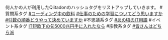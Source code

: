 何人かの人が利用したQiitadonのハッシュタグをリストアップしていきます。
#質問系タグ
[#コーディング中の飲料](https://qiitadon.com/tags/コーディング中の飲料)
[#仕事のための学習についてどう思いますか](https://qiitadon.com/tags/仕事のための学習についてどう思いますか)
[#引数の順番どうやって決めていますか](https://qiitadon.com/tags/#引数の順番どうやって決めていますか)
#不思議系タグ
[#あの頃のIT用語](https://qiitadon.com/tags/あの頃のIT用語)
#イベント系タグ
[IT短歌下の句5000兆円手に入れたなら](https://qiitadon.com/tags/IT短歌下の句5000兆円手に入れたなら
)
#宗教系タグ
[#皆さんはどちら派](https://qiitadon.com/tags/皆さんはどちら派)
